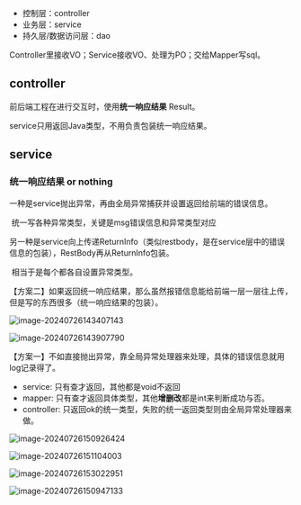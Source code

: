 - 控制层：controller
- 业务层：service
- 持久层/数据访问层：dao

Controller里接收VO；Service接收VO、处理为PO；交给Mapper写sql。

## controller

前后端工程在进行交互时，使用**统一响应结果** Result。

service只用返回Java类型，不用负责包装统一响应结果。

## service

### 统一响应结果 or nothing

一种是service抛出异常，再由全局异常捕获并设置返回给前端的错误信息。

​	统一写各种异常类型，关键是msg错误信息和异常类型对应

另一种是service向上传递ReturnInfo（类似restbody，是在service层中的错误信息的包装），RestBody再从ReturnInfo包装。

​	相当于是每个都各自设置异常类型。



【方案二】如果返回统一响应结果，那么虽然报错信息能给前端一层一层往上传，但是写的东西很多（统一响应结果的包装）。

![image-20240726143407143](https://cdn.jsdelivr.net/gh/sword4869/pic1@main/images/202407261434323.png)

![image-20240726143907790](https://cdn.jsdelivr.net/gh/sword4869/pic1@main/images/202407261439848.png)

【方案一】不如直接抛出异常，靠全局异常处理器来处理，具体的错误信息就用log记录得了。

- service: 只有查才返回，其他都是void不返回
- mapper: 只有查才返回具体类型，其他**增删改**都是int来判断成功与否。
- controller: 只返回ok的统一类型，失败的统一返回类型则由全局异常处理器来做。

![image-20240726150926424](https://cdn.jsdelivr.net/gh/sword4869/pic1@main/images/202407261509494.png)

![image-20240726151104003](https://cdn.jsdelivr.net/gh/sword4869/pic1@main/images/202407261511092.png)



![image-20240726153022951](https://cdn.jsdelivr.net/gh/sword4869/pic1@main/images/202407261530022.png)

![image-20240726150947133](https://cdn.jsdelivr.net/gh/sword4869/pic1@main/images/202407261509194.png)

